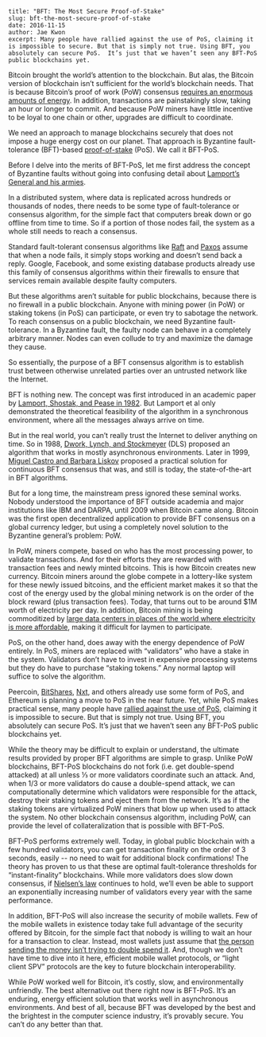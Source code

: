 ~~~
title: "BFT: The Most Secure Proof-of-Stake"
slug: bft-the-most-secure-proof-of-stake
date: 2016-11-15
author: Jae Kwon
excerpt: Many people have rallied against the use of PoS, claiming it is impossible to secure. But that is simply not true. Using BFT, you absolutely can secure PoS.  It’s just that we haven’t seen any BFT-PoS public blockchains yet.
~~~

Bitcoin brought the world’s attention to the blockchain. But alas, the Bitcoin
version of blockchain isn’t sufficient for the world’s blockchain needs. That
is because Bitcoin’s proof of work (PoW) consensus [requires an enormous amounts
of energy](http://motherboard.vice.com/read/bitcoin-could-consume-as-much-electricity-as-denmark-by-2020). In addition, transactions are painstakingly slow, taking an hour or
longer to commit. And because PoW miners have little incentive to be loyal to
one chain or other, upgrades are difficult to coordinate.
 
We need an approach to manage blockchains securely that does not impose a huge
energy cost on our planet. That approach is Byzantine fault-tolerance
(BFT)-based [proof-of-stake](https://bitcointalk.org/index.php?topic=27787.0) (PoS).  We call it BFT-PoS.
 
Before I delve into the merits of BFT-PoS, let me first address the concept of
Byzantine faults without going into confusing detail about [Lamport’s General
and his armies](http://pages.cs.wisc.edu/~sschang/OS-Qual/reliability/byzantine.htm). 

In a distributed system, where data is replicated across hundreds or thousands
of nodes, there needs to be some type of fault-tolerance or consensus
algorithm, for the simple fact that computers break down or go offline from
time to time. So if a portion of those nodes fail, the system as a whole still
needs to reach a consensus.
 
Standard fault-tolerant consensus algorithms like
[Raft](https://raft.github.io/raft.pdf) and
[Paxos](https://en.wikipedia.org/wiki/Paxos_(computer_science)) assume that
when a node fails, it simply stops working and doesn’t send back a reply.
Google, Facebook, and some existing database products already use this family
of consensus algorithms within their firewalls to ensure that services remain
available despite faulty computers.

But these algorithms aren’t suitable for public blockchains, because there is
no firewall in a public blockchain.  Anyone with mining power (in PoW) or
staking tokens (in PoS) can participate, or even try to sabotage the network.
To reach consensus on a public blockchain, we need Byzantine fault-tolerance.
In a Byzantine fault, the faulty node can behave in a completely arbitrary
manner. Nodes can even collude to try and maximize the damage they cause.
 
So essentially, the purpose of a BFT consensus algorithm is to establish trust
between otherwise unrelated parties over an untrusted network like the
Internet.
 
BFT is nothing new. The concept was first introduced in an academic paper by
[Lamport, Shostak, and Pease in
1982](http://research.microsoft.com/en-us/um/people/lamport/pubs/byz.pdf). But
Lamport et al only demonstrated the theoretical feasibility of the algorithm in
a synchronous environment, where all the messages always arrive on time.  
 
But in the real world, you can’t really trust the Internet to deliver anything
on time. So in 1988, [Dwork, Lynch, and Stockmeyer](http://groups.csail.mit.edu/tds/papers/Lynch/jacm88.pdf) (DLS) proposed an algorithm
that works in mostly asynchronous environments.  Later in 1999, [Miguel Castro
and Barbara Liskov](http://pmg.csail.mit.edu/papers/osdi99.pdf) proposed a practical solution for continuous BFT consensus
that was, and still is today, the state-of-the-art in BFT algorithms.
 
But for a long time, the mainstream press ignored these seminal works. Nobody
understood the importance of BFT outside academia and major institutions like
IBM and DARPA, until 2009 when Bitcoin came along. Bitcoin was the first open
decentralized application to provide BFT consensus on a global currency ledger,
but using a completely novel solution to the Byzantine general’s problem: PoW.  
 
In PoW, miners compete, based on who has the most processing power, to validate
transactions. And for their efforts they are rewarded with transaction fees and
newly minted bitcoins. This is how Bitcoin creates new currency.  Bitcoin
miners around the globe compete in a lottery-like system for these newly issued
bitcoins, and the efficient market makes it so that the cost of the energy used
by the global mining network is on the order of the block reward (plus
transaction fees).  Today, that turns out to be around $1M worth of electricity
per day.  In addition, Bitcoin mining is being commoditized by [large data
centers in places of the world where electricity is more affordable](https://bitcointalk.org/index.php?topic=1072474.0), making it
difficult for laymen to participate.
 
PoS, on the other hand, does away with the energy dependence of PoW entirely.
In PoS, miners are replaced with “validators” who have a stake in the system.
Validators don’t have to invest in expensive processing systems but they do
have to purchase “staking tokens.” Any normal laptop will suffice to solve the
algorithm.  
 
Peercoin, [BitShares](https://bitshares.org/),
[Nxt](https://en.wikipedia.org/wiki/Nxt), and others already use some form of
PoS, and Ethereum is planning a move to PoS in the near future. Yet, while PoS
makes practical sense, many people have [rallied against the use of
PoS](https://download.wpsoftware.net/bitcoin/pos.pdf), claiming it is
impossible to secure. But that is simply not true. Using BFT, you absolutely
can secure PoS.  It’s just that we haven’t seen any BFT-PoS public blockchains
yet.

While the theory may be difficult to explain or understand, the ultimate
results provided by proper BFT algorithms are simple to grasp.  Unlike PoW
blockchains, BFT-PoS blockchains do not fork (i.e. get double-spend attacked)
at all unless ⅓ or more validators coordinate such an attack.  And, when 1/3 or
more validators do cause a double-spend attack, we can computationally
determine which validators were responsible for the attack, destroy their
staking tokens and eject them from the network.  It’s as if the staking tokens
are virtualized PoW miners that blow up when used to attack the system.  No
other blockchain consensus algorithm, including PoW, can provide the level of
collateralization that is possible with BFT-PoS.

BFT-PoS performs extremely well. Today, in global public blockchain with a few
hundred validators, you can get transaction finality on the  order of 3
seconds, easily -- no need to wait for additional block confirmations! The
theory has proven to us that these are optimal fault-tolerance thresholds for
“instant-finality” blockchains.  While more validators does slow down
consensus, if [Nielsen’s
law](https://www.nngroup.com/articles/law-of-bandwidth/) continues to hold,
we’ll even be able to support an exponentially increasing number of validators
every year with the same performance.

In addition, BFT-PoS will also increase the security of mobile wallets. Few of
the mobile wallets in existence today take full advantage of the security
offered by Bitcoin, for the simple fact that nobody is willing to wait an hour
for a transaction to clear. Instead, most wallets just assume that [the person
sending the money isn’t trying to double spend
it](https://www.coingecko.com/buzz/peter-todd-explains-the-problems-with-unconfirmed-bitcoin-transactions).
And, though we don’t have time to dive into it here, efficient mobile wallet
protocols, or “light client SPV” protocols are the key to future blockchain
interoperability.

While PoW worked well for Bitcoin, it’s costly, slow, and environmentally
unfriendly. The best alternative out there right now is BFT-PoS. It’s an
enduring, energy efficient solution that works well in asynchronous
environments. And best of all, because BFT was developed by the best and the
brightest in the computer science industry, it’s provably secure. You can’t do
any better than that.


